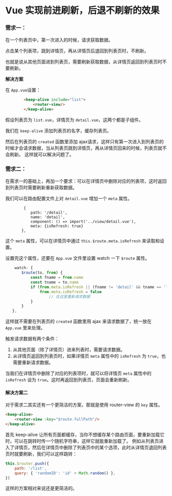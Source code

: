 # Vue 实现前进刷新，后退不刷新的效果
### 需求一：
在一个列表页中，第一次进入的时候，请求获取数据。

点击某个列表项，跳到详情页，再从详情页后退回到列表页时，不刷新。

也就是说从其他页面进到列表页，需要刷新获取数据，从详情页返回到列表页时不要刷新。

**解决方案**

 在 `App.vue`设置：
```html
        <keep-alive include="list">
            <router-view/>
        </keep-alive>
 ```

 假设列表页为 `list.vue`，详情页为 `detail.vue`，这两个都是子组件。
 
 我们在 `keep-alive` 添加列表页的名字，缓存列表页。
 
 然后在列表页的 `created` 函数里添加 ajax请求，这样只有第一次进入到列表页的时候才会请求数据，当从列表页跳到详情页，再从详情页回来的时候，列表页就不会刷新。
 这样就可以解决问题了。
 
 ### 需求二：
 
 在需求一的基础上，再加一个要求：可以在详情页中删除对应的列表项，这时返回到列表页时需要刷新重新获取数据。
 
 我们可以在路由配置文件上对 `detail.vue` 增加一个 `meta` 属性。
 ```
         {
            path: '/detail',
            name: 'detail',
            component: () => import('../view/detail.vue'),
            meta: {isRefresh: true}
        },
 ```
 这个 `meta` 属性，可以在详情页中通过 `this.$route.meta.isRefresh` 来读取和设置。
 
 设置完这个属性，还要在 `App.vue` 文件里设置 watch 一下 `$route` 属性。
 ```js
     watch: {
        $route(to, from) {
            const fname = from.name
            const tname = to.name
            if (from.meta.isRefresh || (fname != 'detail' && tname == 'list')) {
                from.meta.isRefresh = false
					// 在这里重新请求数据
            }
        }
    },
 ```
 这样就不需要在列表页的 `created` 函数里用 ajax 来请求数据了，统一放在 `App.vue` 里来处理。
 
 触发请求数据有两个条件：
 
 1. 从其他页面（除了详情页）进来列表时，需要请求数据。
 2. 从详情页返回到列表页时，如果详情页 `meta` 属性中的 `isRefresh` 为 `true`，也需要重新请求数据。
 
当我们在详情页中删除了对应的列表项时，就可以将详情页 `meta` 属性中的 `isRefresh` 设为 `true`。这时再返回到列表页，页面会重新刷新。
 
#### 解决方案二
对于需求二其实还有一个更简洁的方案，那就是使用 router-view 的 `key` 属性。
```html
<keep-alive>
    <router-view :key="$route.fullPath"/>
</keep-alive>
```
首先 keep-alive 让所有页面都缓存，当你不想缓存某个路由页面，要重新加载它时，可以在跳转时传一个随机字符串，这样它就能重新加载了。
例如从列表页进入了详情页，然后在详情页中删除了列表页中的某个选项，此时从详情页退回列表页时就要刷新，我们可以这样跳转：
```js
this.$router.push({
    path: '/list',
    query: { 'randomID': 'id' + Math.random() },
})
```
这样的方案相对来说还是更简洁的。
